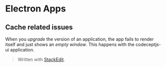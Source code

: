 # Electron Apps

## Cache related issues

When you *upgrade* the version of an application, the app fails to render itself and just shows an *empty window*. This happens with the codeceptjs-ui application.


> Written with [StackEdit](https://stackedit.io/).
<!--stackedit_data:
eyJoaXN0b3J5IjpbLTE4NzE2NDI1ODddfQ==
-->